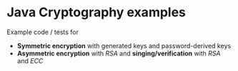 # Java Cryptography examples

Example code / tests for
* **Symmetric encryption** with generated keys and password-derived keys
* **Asymmetric encryption** with _RSA_ and **singing/verification** with _RSA_ and _ECC_
